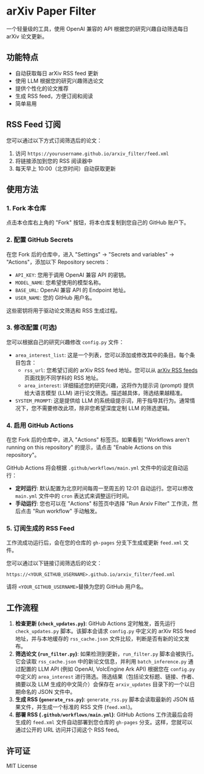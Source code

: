 # arXiv Paper Filter

一个轻量级的工具，使用 OpenAI 兼容的 API 根据您的研究兴趣自动筛选每日 arXiv 论文更新。

## 功能特点

- 自动获取每日 arXiv RSS feed 更新
- 使用 LLM 根据您的研究兴趣筛选论文
- 提供个性化的论文推荐
- 生成 RSS feed，方便订阅和阅读
- 简单易用

## RSS Feed 订阅

您可以通过以下方式订阅筛选后的论文：

1. 访问 `https://yourusername.github.io/arxiv_filter/feed.xml`
2. 将链接添加到您的 RSS 阅读器中
3. 每天早上 10:00（北京时间）自动获取更新

## 使用方法

### 1. Fork 本仓库

点击本仓库右上角的 "Fork" 按钮，将本仓库复制到您自己的 GitHub 账户下。

### 2. 配置 GitHub Secrets

在您 Fork 后的仓库中，进入 "Settings" -> "Secrets and variables" -> "Actions"，添加以下 Repository secrets：

-   `API_KEY`: 您用于调用 OpenAI 兼容 API 的密钥。
-   `MODEL_NAME`: 您希望使用的模型名称。
-   `BASE_URL`: OpenAI 兼容 API 的 Endpoint 地址。
-   `USER_NAME`: 您的 GitHub 用户名。

这些密钥将用于驱动论文筛选和 RSS 生成过程。

### 3. 修改配置 (可选)

您可以根据自己的研究兴趣修改 `config.py` 文件：

-   `area_interest_list`: 这是一个列表，您可以添加或修改其中的条目。每个条目包含：
    -   `rss_url`: 您希望订阅的 arXiv RSS feed 地址。您可以从 [arXiv RSS feeds](https://arxiv.org/help/rss) 页面找到不同学科的 RSS 地址。
    -   `area_interest`: 详细描述您的研究兴趣，这将作为提示词 (prompt) 提供给大语言模型 (LLM) 进行论文筛选。描述越具体，筛选结果越精准。
-   `SYSTEM_PROMPT`: 这是提供给 LLM 的系统级提示词，用于指导其行为。通常情况下，您不需要修改此项，除非您希望深度定制 LLM 的筛选逻辑。

### 4. 启用 GitHub Actions

在您 Fork 后的仓库中，进入 "Actions" 标签页。如果看到 "Workflows aren't running on this repository" 的提示，请点击 "Enable Actions on this repository"。

GitHub Actions 将会根据 `.github/workflows/main.yml` 文件中的设定自动运行：

-   **定时运行**: 默认配置为北京时间每周一至周五的 12:01 自动运行。您可以修改 `main.yml` 文件中的 `cron` 表达式来调整运行时间。
-   **手动运行**: 您也可以在 "Actions" 标签页中选择 "Run Arxiv Filter" 工作流，然后点击 "Run workflow" 手动触发。

### 5. 订阅生成的 RSS Feed

工作流成功运行后，会在您的仓库的 `gh-pages` 分支下生成或更新 `feed.xml` 文件。

您可以通过以下链接订阅筛选后的论文：

`https://<YOUR_GITHUB_USERNAME>.github.io/arxiv_filter/feed.xml`

请将 `<YOUR_GITHUB_USERNAME>`替换为您的 GitHub 用户名。

## 工作流程

1.  **检查更新 (`check_updates.py`)**: GitHub Actions 定时触发，首先运行 `check_updates.py` 脚本。该脚本会请求 `config.py` 中定义的 arXiv RSS feed 地址，并与本地缓存的 `rss_cache.json` 文件比较，判断是否有新的论文发布。
2.  **筛选论文 (`run_filter.py`)**: 如果检测到更新，`run_filter.py` 脚本会被执行。它会读取 `rss_cache.json` 中的新论文信息，并利用 `batch_inference.py` 通过配置的 LLM API (例如 OpenAI, VolcEngine Ark API) 根据您在 `config.py` 中定义的 `area_interest` 进行筛选。筛选结果（包括论文标题、链接、作者、摘要以及 LLM 生成的中文简介）会保存在 `arxiv_updates` 目录下的一个以日期命名的 JSON 文件中。
3.  **生成 RSS (`generate_rss.py`)**: `generate_rss.py` 脚本会读取最新的 JSON 结果文件，并生成一个标准的 RSS 文件 (`feed.xml`)。
4.  **部署 RSS (`.github/workflows/main.yml`)**: GitHub Actions 工作流最后会将生成的 `feed.xml` 文件自动部署到您仓库的 `gh-pages` 分支。这样，您就可以通过公开的 URL 访问并订阅这个 RSS feed。

## 许可证

MIT License
